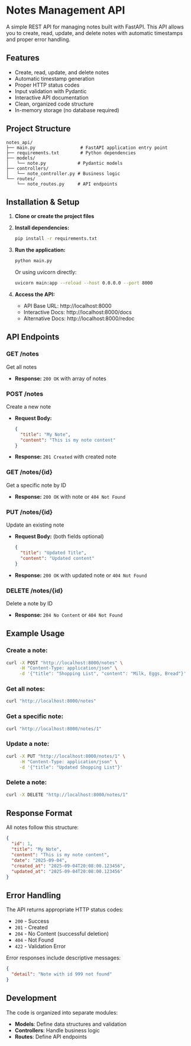 # Notes Management API

A simple REST API for managing notes built with FastAPI. This API allows you to create, read, update, and delete notes with automatic timestamps and proper error handling.

## Features

- Create, read, update, and delete notes
- Automatic timestamp generation
- Proper HTTP status codes
- Input validation with Pydantic
- Interactive API documentation
- Clean, organized code structure
- In-memory storage (no database required)

## Project Structure

```
notes_api/
├── main.py                 # FastAPI application entry point
├── requirements.txt        # Python dependencies
├── models/
│   └── note.py            # Pydantic models
├── controllers/
│   └── note_controller.py # Business logic
└── routes/
    └── note_routes.py     # API endpoints
```

## Installation & Setup

1. **Clone or create the project files**

2. **Install dependencies:**
   ```bash
   pip install -r requirements.txt
   ```

3. **Run the application:**
   ```bash
   python main.py
   ```
   
   Or using uvicorn directly:
   ```bash
   uvicorn main:app --reload --host 0.0.0.0 --port 8000
   ```

4. **Access the API:**
   - API Base URL: http://localhost:8000
   - Interactive Docs: http://localhost:8000/docs
   - Alternative Docs: http://localhost:8000/redoc

## API Endpoints

### GET /notes
Get all notes
- **Response:** `200 OK` with array of notes

### POST /notes
Create a new note
- **Request Body:**
  ```json
  {
    "title": "My Note",
    "content": "This is my note content"
  }
  ```
- **Response:** `201 Created` with created note

### GET /notes/{id}
Get a specific note by ID
- **Response:** `200 OK` with note or `404 Not Found`

### PUT /notes/{id}
Update an existing note
- **Request Body:** (both fields optional)
  ```json
  {
    "title": "Updated Title",
    "content": "Updated content"
  }
  ```
- **Response:** `200 OK` with updated note or `404 Not Found`

### DELETE /notes/{id}
Delete a note by ID
- **Response:** `204 No Content` or `404 Not Found`

## Example Usage

### Create a note:
```bash
curl -X POST "http://localhost:8000/notes" \
     -H "Content-Type: application/json" \
     -d '{"title": "Shopping List", "content": "Milk, Eggs, Bread"}'
```

### Get all notes:
```bash
curl "http://localhost:8000/notes"
```

### Get a specific note:
```bash
curl "http://localhost:8000/notes/1"
```

### Update a note:
```bash
curl -X PUT "http://localhost:8000/notes/1" \
     -H "Content-Type: application/json" \
     -d '{"title": "Updated Shopping List"}'
```

### Delete a note:
```bash
curl -X DELETE "http://localhost:8000/notes/1"
```

## Response Format

All notes follow this structure:
```json
{
  "id": 1,
  "title": "My Note",
  "content": "This is my note content",
  "date": "2025-09-04",
  "created_at": "2025-09-04T20:08:00.123456",
  "updated_at": "2025-09-04T20:08:00.123456"
}
```

## Error Handling

The API returns appropriate HTTP status codes:
- `200` - Success
- `201` - Created
- `204` - No Content (successful deletion)
- `404` - Not Found
- `422` - Validation Error

Error responses include descriptive messages:
```json
{
  "detail": "Note with id 999 not found"
}
```

## Development

The code is organized into separate modules:
- **Models**: Define data structures and validation
- **Controllers**: Handle business logic
- **Routes**: Define API endpoints